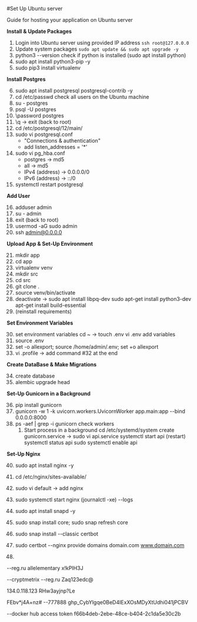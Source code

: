 #Set Up Ubuntu server

Guide for hosting your application on Ubuntu server

**Install & Update Packages**
1. Login into Ubuntu server using provided IP address
`ssh root@127.0.0.0`
2. Update system packages
    `sudo apt update && sudo apt upgrade -y`
4. python3 --version
    check if python is installed (sudo apt install python)
5. sudo apt install python3-pip -y
6. sudo pip3 install virtualenv

**Install Postgres**

6. sudo apt install postgresql postgresql-contrib -y
7. cd /etc/passwd
    check all users on the Ubuntu machine
8. su - postgres
9. psql -U postgres
10. \password postgres
11. \q -> exit (back to root)
12. cd /etc/postgresql/12/main/
13. sudo vi postgresql.conf
    - "Connections & authentication"
    - add listen_addresses = '*'
14. sudo vi pg_hba.conf
    - postgres -> md5
    - all -> md5
    - IPv4 (address) -> 0.0.0.0/0
    - IPv6 (address) -> ::/0
15. systemctl restart postgresql

**Add User**

16. adduser admin
17. su - admin
18. exit (back to root)
19. usermod -aG sudo admin
20. ssh admin@0.0.0.0

**Upload App & Set-Up Environment**

21. mkdir app
22. cd app
23. virtualenv venv
24. mkdir src
25. cd src
26. git clone <repository> .
27. source venv/bin/activate
28. deactivate -> sudo apt install libpq-dev
    sudo apt-get install python3-dev
    apt-get install build-essential 
29. (reinstall requirements)

**Set Environment Variables**

30. set environment variables
    cd ~ -> touch .env
    vi .env
    add variables
31. source .env
32. set -o allexport; source /home/admin/.env; set +o allexport
33. vi .profile -> add command #32 at the end

**Create DataBase & Make Migrations**

34. create database
35. alembic upgrade head

**Set-Up Gunicorn in a Background**

36. pip install gunicorn
37. gunicorn -w 1 -k uvicorn.workers.UvicornWorker app.main:app --bind 0.0.0.0:8000
38. ps -aef | grep -i gunicorn
    check workers
    1. Start process in a background
       cd /etc/systemd/system
       create gunicorn.service -> sudo vi api.service
       systemctl start api (restart)
       systemctl status api
       sudo systemctl enable api

**Set-Up Nginx**

40. sudo apt install nginx -y
41. cd /etc/nginx/sites-available/
42. sudo vi default -> add nginx
43. sudo systemctl start nginx (journalctl -xe) --logs

44. sudo apt install snapd -y
45. sudo snap install core; sudo snap refresh core
46. sudo snap install --classic certbot
47. sudo certbot --nginx
    provide domains domain.com www.domain.com
48. 


--reg.ru allelementary
x!kPIH3J

--cryptmetrix 
--reg.ru
Zaq123edc@

134.0.118.123
RHw3ayjnp?Le

FEbv*j4A+nz# --777888
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

--docker hub access token
f66b4deb-2ebe-48ce-b404-2c1da5e30c2b